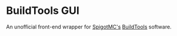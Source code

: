 # BuildTools GUI
An unofficial front-end wrapper for [SpigotMC's](https://spigotmc.org/)
[BuildTools](https://hub.spigotmc.org/jenkins/job/BuildTools/) software.
